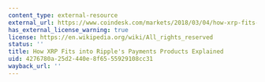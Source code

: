 ```yaml
---
content_type: external-resource
external_url: https://www.coindesk.com/markets/2018/03/04/how-xrp-fits-into-ripples-payments-products-explained
has_external_license_warning: true
license: https://en.wikipedia.org/wiki/All_rights_reserved
status: ''
title: How XRP Fits into Ripple's Payments Products Explained
uid: 4276780a-25d2-440e-8f65-55929108cc31
wayback_url: ''
---
```


